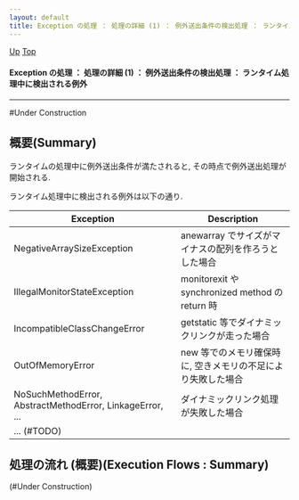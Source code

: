 ```yaml
---
layout: default
title: Exception の処理 ： 処理の詳細 (1) ： 例外送出条件の検出処理 ： ランタイム処理中に検出される例外
---
```

[Up](noGGgR6UDC.html) [Top](../index.html)

#### Exception の処理 ： 処理の詳細 (1) ： 例外送出条件の検出処理 ： ランタイム処理中に検出される例外

--- 
#Under Construction

## 概要(Summary)
ランタイムの処理中に例外送出条件が満たされると, その時点で例外送出処理が開始される.

ランタイム処理中に検出される例外は以下の通り.

<!-- Turn-ON: (turn-on-orgtbl), Turn-OFF: (orgtbl-mode -1) -->
<!-- BEGIN RECEIVE ORGTBL table6801U4r -->
| Exception | Description |
|---|---|
| NegativeArraySizeException | anewarray でサイズがマイナスの配列を作ろうとした場合 |
| IllegalMonitorStateException | monitorexit や synchronized method の return 時 |
| IncompatibleClassChangeError | getstatic 等でダイナミックリンクが走った場合 |
| OutOfMemoryError | new 等でのメモリ確保時に, 空きメモリの不足により失敗した場合 |
| NoSuchMethodError, AbstractMethodError, LinkageError, ... | ダイナミックリンク処理が失敗した場合 |
| ... (#TODO) |  |
<!-- END RECEIVE ORGTBL table6801U4r -->

<!-- 
#+ORGTBL: SEND table6801U4r orgtbl-to-gfm :no-escape t
| Exception                                                 | Description                                                  |
|-----------------------------------------------------------+--------------------------------------------------------------|
| NegativeArraySizeException                                | anewarray でサイズがマイナスの配列を作ろうとした場合         |
| IllegalMonitorStateException                              | monitorexit や synchronized method の return 時              |
| IncompatibleClassChangeError                              | getstatic 等でダイナミックリンクが走った場合                 |
| OutOfMemoryError                                          | new 等でのメモリ確保時に, 空きメモリの不足により失敗した場合 |
| NoSuchMethodError, AbstractMethodError, LinkageError, ... | ダイナミックリンク処理が失敗した場合                         |
| ... (#TODO)                                               |                                                              |
-->

## 処理の流れ (概要)(Execution Flows : Summary)
(#Under Construction)






